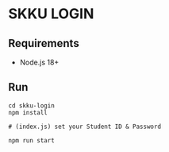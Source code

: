 # SKKU LOGIN

## Requirements
- Node.js 18+

## Run
```
cd skku-login
npm install

# (index.js) set your Student ID & Password 

npm run start
```